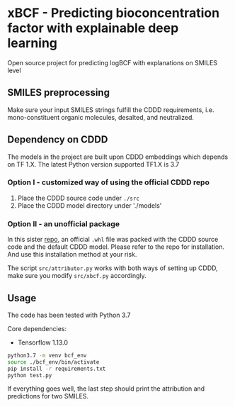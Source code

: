 # xBCF - Predicting bioconcentration factor with explainable deep learning

Open source project for predicting logBCF with explanations on SMILES level

## SMILES preprocessing
Make sure your input SMILES strings fulfill the CDDD requirements, i.e. mono-constituent organic molecules, desalted, and neutralized.

## Dependency on CDDD

The models in the project are built upon CDDD embeddings which depends on TF 1.X. The latest Python version supported TF1.X is 3.7

### Option I - customized way of using the official CDDD repo

1. Place the CDDD source code under `./src`
2. Place the CDDD model directory under './models'


### Option II - an unofficial package

In this sister [repo](https://github.com/Bayer-Group/xsmiles-use-cases), an official `.whl` file was packed with the CDDD source code and the default CDDD model. 
Please refer to the repo for installation. And use this installation method at your risk. 

The script `src/attributor.py` works with both ways of setting up CDDD, make sure you modify `src/xbcf.py` accordingly.

## Usage

The code has been tested with Python 3.7 

Core dependencies:
- Tensorflow 1.13.0

```bash
python3.7 -m venv bcf_env
source ./bcf_env/bin/activate
pip install -r requirements.txt
python test.py
```

If everything goes well, the last step should print the attribution and predictions for two SMILES.






